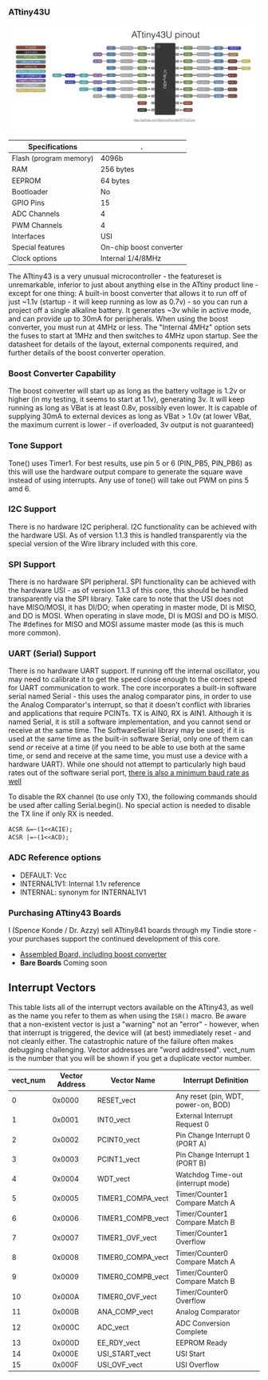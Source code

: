 ### ATtiny43U
![43 pin mapping](Pinout_43.jpg "Arduino Pin Mapping for ATtiny 43")

 Specifications |  .
------------ | -------------
Flash (program memory)   | 4096b
RAM  | 256 bytes
EEPROM | 64 bytes
Bootloader | No
GPIO Pins | 15
ADC Channels | 4
PWM Channels | 4
Interfaces | USI
Special features | On-chip boost converter
Clock options | Internal 1/4/8MHz

The ATtiny43 is a very unusual microcontroller - the featureset is unremarkable, inferior to just about anything else in the ATtiny product line - except for one thing: A built-in boost converter that allows it to run off of just ~1.1v (startup - it will keep running as low as 0.7v) - so you can run a project off a single alkaline battery. It generates ~3v while in active mode, and can provide up to 30mA for peripherals. When using the boost converter, you must run at 4MHz or less. The "Internal 4MHz" option sets the fuses to start at 1MHz and then switches to 4MHz upon startup. See the datasheet for details of the layout, external components required, and further details of the boost converter operation.

### Boost Converter Capability
The boost converter will start up as long as the battery voltage is 1.2v or higher (in my testing, it seems to start at 1.1v), generating 3v. It will keep running as long as VBat is at least 0.8v, possibly even lower. It is capable of supplying 30mA to external devices as long as VBat > 1.0v (at lower VBat, the maximum current is lower - if overloaded, 3v output is not guaranteed)

### Tone Support
Tone() uses Timer1. For best results, use pin 5 or 6 (PIN_PB5, PIN_PB6) as this will use the hardware output compare to generate the square wave instead of using interrupts. Any use of tone() will take out PWM on pins 5 amd 6.

### I2C Support
There is no hardware I2C peripheral. I2C functionality can be achieved with the hardware USI. As of version 1.1.3 this is handled transparently via the special version of the Wire library included with this core.

### SPI Support
There is no hardware SPI peripheral. SPI functionality can be achieved with the hardware USI - as of version 1.1.3 of this core, this should be handled transparently via the SPI library. Take care to note that the USI does not have MISO/MOSI, it has DI/DO; when operating in master mode, DI is MISO, and DO is MOSI. When operating in slave mode, DI is MOSI and DO is MISO. The #defines for MISO and MOSI assume master mode (as this is much more common).

### UART (Serial) Support
There is no hardware UART support. If running off the internal oscillator, you may need to calibrate it to get the speed close enough to the correct speed for UART communication to work. The core incorporates a built-in software serial named Serial - this uses the analog comparator pins, in order to use the Analog Comparator's interrupt, so that it doesn't conflict with libraries and applications that require PCINTs.  TX is AIN0, RX is AIN1. Although it is named Serial, it is still a software implementation, and you cannot send or receive at the same time. The SoftwareSerial library may be used; if it is used at the same time as the built-in software Serial, only one of them can send *or* receive at a time (if you need to be able to use both at the same time, or send and receive at the same time, you must use a device with a hardware UART). While one should not attempt to particularly high baud rates out of the software serial port, [there is also a minimum baud rate as well](TinySoftSerialBaud.md)

To disable the RX channel (to use only TX), the following commands should be used after calling Serial.begin(). No special action is needed to disable the TX line if only RX is needed.
```
ACSR &=~(1<<ACIE);
ACSR |=~(1<<ACD);
```

### ADC Reference options
* DEFAULT: Vcc
* INTERNAL1V1: Internal 1.1v reference
* INTERNAL: synonym for INTERNAL1V1


### Purchasing ATtiny43 Boards
I (Spence Konde / Dr. Azzy) sell ATtiny841 boards through my Tindie store - your purchases support the continued development of this core.
* [Assembled Board, including boost converter](https://www.tindie.com/products/16617/)
* **Bare Boards** Coming soon


## Interrupt Vectors
This table lists all of the interrupt vectors available on the ATtiny43, as well as the name you refer to them as when using the `ISR()` macro. Be aware that a non-existent vector is just a "warning" not an "error" - however, when that interrupt is triggered, the device will (at best) immediately reset - and not cleanly either. The catastrophic nature of the failure often makes debugging challenging. Vector addresses are "word addressed". vect_num is the number that you will be shown if you get a duplicate vector number.

vect_num | Vector Address | Vector Name | Interrupt Definition
------------ | ------------- | ------------ | -------------
0 | 0x0000 | RESET_vect | Any reset (pin, WDT, power-on, BOD)
1 | 0x0001 | INT0_vect | External Interrupt Request 0
2 | 0x0002 | PCINT0_vect | Pin Change Interrupt 0 (PORT A)
3 | 0x0003 | PCINT1_vect | Pin Change Interrupt 1 (PORT B)
4 | 0x0004 | WDT_vect | Watchdog Time-out (interrupt mode)
5 | 0x0005 | TIMER1_COMPA_vect | Timer/Counter1 Compare Match A
6 | 0x0006 | TIMER1_COMPB_vect | Timer/Counter1 Compare Match B
7 | 0x0007 | TIMER1_OVF_vect | Timer/Counter1 Overflow
8 | 0x0008 | TIMER0_COMPA_vect | Timer/Counter0 Compare Match A
9 | 0x0009 | TIMER0_COMPB_vect | Timer/Counter0 Compare Match B
10 | 0x000A | TIMER0_OVF_vect | Timer/Counter0 Overflow
11 | 0x000B | ANA_COMP_vect | Analog Comparator
12 | 0x000C | ADC_vect | ADC Conversion Complete
13 | 0x000D | EE_RDY_vect | EEPROM Ready
14 | 0x000E | USI_START_vect | USI Start
15 | 0x000F | USI_OVF_vect | USI Overflow
